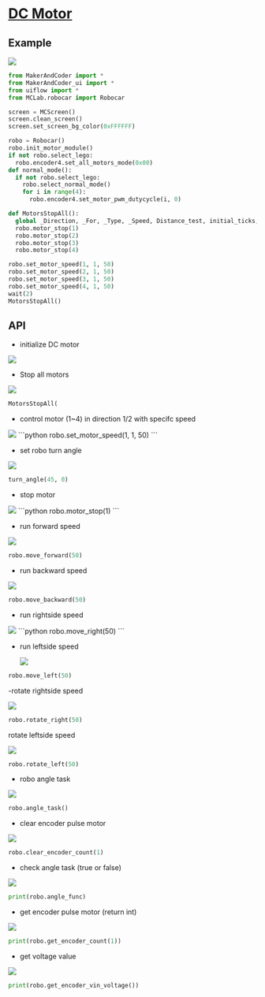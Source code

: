 # [DC Motor](/en/unit/color)

## Example

<img class="blockly_svg" src="https://upload.wikimedia.org/wikipedia/commons/thumb/5/5b/Insert_image_here.svg/ex.png">

```python
from MakerAndCoder import *
from MakerAndCoder_ui import *
from uiflow import *
from MCLab.robocar import Robocar

screen = MCScreen()
screen.clean_screen()
screen.set_screen_bg_color(0xFFFFFF)

robo = Robocar()
robo.init_motor_module()
if not robo.select_lego:
  robo.encoder4.set_all_motors_mode(0x00)
def normal_mode():
  if not robo.select_lego:
    robo.select_normal_mode()
    for i in range(4):
      robo.encoder4.set_motor_pwm_dutycycle(i, 0)

def MotorsStopAll():
  global _Direction, _For, _Type, _Speed, Distance_test, initial_ticks, required_ticks, revolutions_required
  robo.motor_stop(1)
  robo.motor_stop(2)
  robo.motor_stop(3)
  robo.motor_stop(4)

robo.set_motor_speed(1, 1, 50)
robo.set_motor_speed(2, 1, 50)
robo.set_motor_speed(3, 1, 50)
robo.set_motor_speed(4, 1, 50)
wait(2)
MotorsStopAll()
```

## API


- initialize DC motor

  
<img class="blockly_svg" src="https://upload.wikimedia.org/wikipedia/commons/thumb/5/5b/Insert_image_here.svg/2560px-Insert_image_here.svg.png">


- Stop all motors

<img class="blockly_svg" src="https://upload.wikimedia.org/wikipedia/commons/thumb/5/5b/3.svg/2560px-Insert_image_here.svg.png">

```python
MotorsStopAll(
```


- control motor (1~4) in direction 1/2 with specifc speed

<img class="blockly_svg" src="https://upload.wikimedia.org/wikipedia/commons/thumb/5/5b/Insert_image_here.svg/4.png">
```python
robo.set_motor_speed(1, 1, 50)
```

- set robo turn angle

<img class="blockly_svg" src="https://upload.wikimedia.org/wikipedia/commons/thumb/5/5b/Insert_image_here.svg/5.png">

```python
turn_angle(45, 0)
```


- stop motor

<img class="blockly_svg" src="https://upload.wikimedia.org/wikipedia/commons/thumb/5/5b/Insert_image_here.svg/6.png">
```python
robo.motor_stop(1)
```

- run forward speed

<img class="blockly_svg" src="https://upload.wikimedia.org/wikipedia/commons/thumb/5/5b/Insert_image_here.svg/7.png">

```python
robo.move_forward(50)
```

- run backward speed

<img class="blockly_svg" src="https://upload.wikimedia.org/wikipedia/commons/thumb/5/5b/Insert_image_here.svg/8.png">

```python
robo.move_backward(50)
```


- run rightside speed

<img class="blockly_svg" src="https://upload.wikimedia.org/wikipedia/commons/thumb/5/5b/Insert_image_here.svg/9.png">
```python
robo.move_right(50)
```


- run leftside speed


  <img class="blockly_svg" src="https://upload.wikimedia.org/wikipedia/commons/thumb/5/5b/Insert_image_here.svg/10.png">
```python
robo.move_left(50)
```


-rotate rightside speed

<img class="blockly_svg" src="https://upload.wikimedia.org/wikipedia/commons/thumb/5/5b/Insert_image_here.svg/11.png">

```python
robo.rotate_right(50)
```


rotate leftside speed

<img class="blockly_svg" src="https://upload.wikimedia.org/wikipedia/commons/thumb/5/5b/Insert_image_here.svg/12.png">

```python
robo.rotate_left(50)
```


- robo angle task

<img class="blockly_svg" src="https://upload.wikimedia.org/wikipedia/commons/thumb/5/5b/Insert_image_here.svg/13.png">

```python
robo.angle_task()
```

- clear encoder pulse motor

<img class="blockly_svg" src="https://upload.wikimedia.org/wikipedia/commons/thumb/5/5b/Insert_image_here.svg/14.png">

```python
robo.clear_encoder_count(1)
```


- check angle task (true or false)

<img class="blockly_svg" src="https://upload.wikimedia.org/wikipedia/commons/thumb/5/5b/Insert_image_here.svg/15.png">

```python
print(robo.angle_func)
```


- get encoder pulse motor (return int)
<img class="blockly_svg" src="https://upload.wikimedia.org/wikipedia/commons/thumb/5/5b/Insert_image_here.svg/16.png">

```python
print(robo.get_encoder_count(1))
```


- get voltage value

<img class="blockly_svg" src="https://upload.wikimedia.org/wikipedia/commons/thumb/5/5b/Insert_image_here.svg/17.png">

```python
print(robo.get_encoder_vin_voltage())
```

